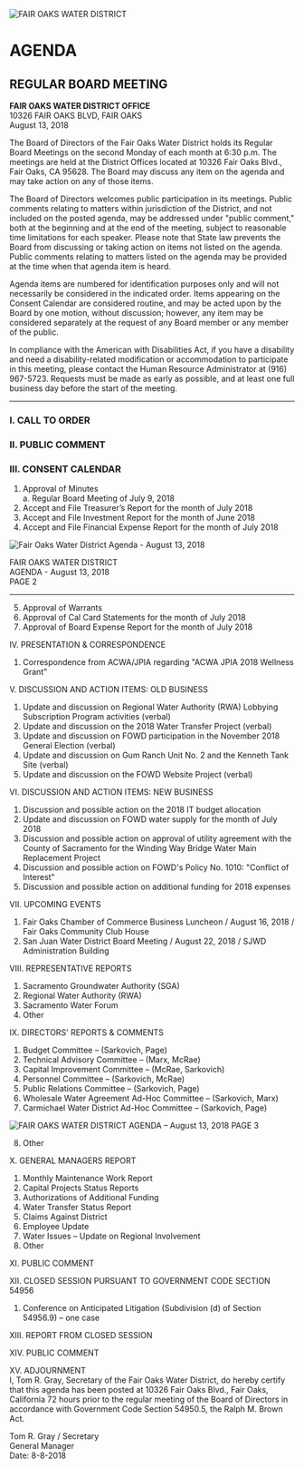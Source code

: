 <!-- Page 1 -->
![FAIR OAKS WATER DISTRICT](https://via.placeholder.com/150)

# AGENDA
## REGULAR BOARD MEETING

**FAIR OAKS WATER DISTRICT OFFICE**  
10326 FAIR OAKS BLVD, FAIR OAKS  
August 13, 2018

The Board of Directors of the Fair Oaks Water District holds its Regular Board Meetings on the second Monday of each month at 6:30 p.m. The meetings are held at the District Offices located at 10326 Fair Oaks Blvd., Fair Oaks, CA 95628. The Board may discuss any item on the agenda and may take action on any of those items.

The Board of Directors welcomes public participation in its meetings. Public comments relating to matters within jurisdiction of the District, and not included on the posted agenda, may be addressed under "public comment," both at the beginning and at the end of the meeting, subject to reasonable time limitations for each speaker. Please note that State law prevents the Board from discussing or taking action on items not listed on the agenda. Public comments relating to matters listed on the agenda may be provided at the time when that agenda item is heard.

Agenda items are numbered for identification purposes only and will not necessarily be considered in the indicated order. Items appearing on the Consent Calendar are considered routine, and may be acted upon by the Board by one motion, without discussion; however, any item may be considered separately at the request of any Board member or any member of the public.

In compliance with the American with Disabilities Act, if you have a disability and need a disability-related modification or accommodation to participate in this meeting, please contact the Human Resource Administrator at (916) 967-5723. Requests must be made as early as possible, and at least one full business day before the start of the meeting.

---

### I. CALL TO ORDER

### II. PUBLIC COMMENT

### III. CONSENT CALENDAR
1. Approval of Minutes  
   a. Regular Board Meeting of July 9, 2018  
2. Accept and File Treasurer’s Report for the month of July 2018  
3. Accept and File Investment Report for the month of June 2018  
4. Accept and File Financial Expense Report for the month of July 2018  
<!-- Page 2 -->
![Fair Oaks Water District Agenda - August 13, 2018](https://via.placeholder.com/1001x768.png?text=Fair+Oaks+Water+District+Agenda+-+August+13,+2018)

FAIR OAKS WATER DISTRICT  
AGENDA - August 13, 2018  
PAGE 2  

---

5. Approval of Warrants  
6. Approval of Cal Card Statements for the month of July 2018  
7. Approval of Board Expense Report for the month of July 2018  

IV. PRESENTATION & CORRESPONDENCE  
1. Correspondence from ACWA/JPIA regarding "ACWA JPIA 2018 Wellness Grant"  

V. DISCUSSION AND ACTION ITEMS: OLD BUSINESS  
1. Update and discussion on Regional Water Authority (RWA) Lobbying Subscription Program activities (verbal)  
2. Update and discussion on the 2018 Water Transfer Project (verbal)  
3. Update and discussion on FOWD participation in the November 2018 General Election (verbal)  
4. Update and discussion on Gum Ranch Unit No. 2 and the Kenneth Tank Site (verbal)  
5. Update and discussion on the FOWD Website Project (verbal)  

VI. DISCUSSION AND ACTION ITEMS: NEW BUSINESS  
1. Discussion and possible action on the 2018 IT budget allocation  
2. Update and discussion on FOWD water supply for the month of July 2018  
3. Discussion and possible action on approval of utility agreement with the County of Sacramento for the Winding Way Bridge Water Main Replacement Project  
4. Discussion and possible action on FOWD's Policy No. 1010: "Conflict of Interest"  
5. Discussion and possible action on additional funding for 2018 expenses  

VII. UPCOMING EVENTS  
1. Fair Oaks Chamber of Commerce Business Luncheon / August 16, 2018 / Fair Oaks Community Club House  
2. San Juan Water District Board Meeting / August 22, 2018 / SJWD Administration Building  

VIII. REPRESENTATIVE REPORTS  
1. Sacramento Groundwater Authority (SGA)  
2. Regional Water Authority (RWA)  
3. Sacramento Water Forum  
4. Other  

IX. DIRECTORS' REPORTS & COMMENTS  
1. Budget Committee – (Sarkovich, Page)  
2. Technical Advisory Committee – (Marx, McRae)  
3. Capital Improvement Committee – (McRae, Sarkovich)  
4. Personnel Committee – (Sarkovich, McRae)  
5. Public Relations Committee – (Sarkovich, Page)  
6. Wholesale Water Agreement Ad-Hoc Committee – (Sarkovich, Marx)  
7. Carmichael Water District Ad-Hoc Committee – (Sarkovich, Page)  
<!-- Page 3 -->
![FAIR OAKS WATER DISTRICT AGENDA – August 13, 2018 PAGE 3](https://via.placeholder.com/1001x768.png?text=FAIR+OAKS+WATER+DISTRICT+AGENDA+%E2%80%93+August+13%2C+2018+PAGE+3)

8. Other

X. GENERAL MANAGERS REPORT  
1. Monthly Maintenance Work Report  
2. Capital Projects Status Reports  
3. Authorizations of Additional Funding  
4. Water Transfer Status Report  
5. Claims Against District  
6. Employee Update  
7. Water Issues – Update on Regional Involvement  
8. Other  

XI. PUBLIC COMMENT  

XII. CLOSED SESSION PURSUANT TO GOVERNMENT CODE SECTION 54956  
1. Conference on Anticipated Litigation (Subdivision (d) of Section 54956.9) – one case  

XIII. REPORT FROM CLOSED SESSION  

XIV. PUBLIC COMMENT  

XV. ADJOURNMENT  
I, Tom R. Gray, Secretary of the Fair Oaks Water District, do hereby certify that this agenda has been posted at 10326 Fair Oaks Blvd., Fair Oaks, California 72 hours prior to the regular meeting of the Board of Directors in accordance with Government Code Section 54950.5, the Ralph M. Brown Act.  

Tom R. Gray / Secretary  
General Manager  
Date: 8-8-2018  
